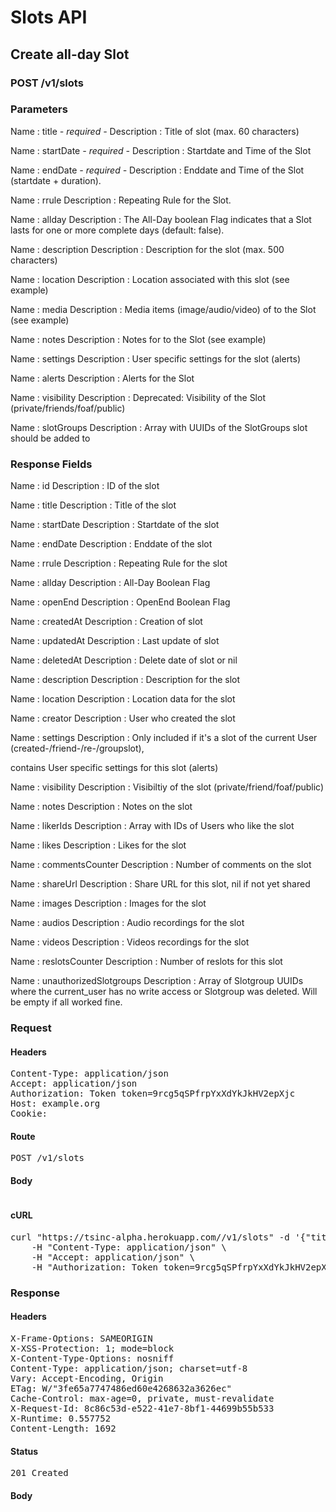 # Slots API

## Create all-day Slot

### POST /v1/slots

### Parameters

Name : title *- required -*
Description : Title of slot (max. 60 characters)

Name : startDate *- required -*
Description : Startdate and Time of the Slot

Name : endDate *- required -*
Description : Enddate and Time of the Slot (startdate + duration).

Name : rrule
Description : Repeating Rule for the Slot.

Name : allday
Description : The All-Day boolean Flag indicates that a Slot lasts for one or more complete days (default: false).

Name : description
Description : Description for the slot (max. 500 characters)

Name : location
Description : Location associated with this slot (see example)

Name : media
Description : Media items (image/audio/video) of to the Slot (see example)

Name : notes
Description : Notes for to the Slot (see example)

Name : settings
Description : User specific settings for the slot (alerts)

Name : alerts
Description : Alerts for the Slot

Name : visibility
Description : Deprecated: Visibility of the Slot (private/friends/foaf/public)

Name : slotGroups
Description : Array with UUIDs of the SlotGroups slot should be added to


### Response Fields

Name : id
Description : ID of the slot

Name : title
Description : Title of the slot

Name : startDate
Description : Startdate of the slot

Name : endDate
Description : Enddate of the slot

Name : rrule
Description : Repeating Rule for the slot

Name : allday
Description : All-Day Boolean Flag

Name : openEnd
Description : OpenEnd Boolean Flag

Name : createdAt
Description : Creation of slot

Name : updatedAt
Description : Last update of slot

Name : deletedAt
Description : Delete date of slot or nil

Name : description
Description : Description for the slot

Name : location
Description : Location data for the slot

Name : creator
Description : User who created the slot

Name : settings
Description : Only included if it&#39;s a slot of the current User (created-/friend-/re-/groupslot),

contains User specific settings for this slot (alerts)

Name : visibility
Description : Visibiltiy of the slot (private/friend/foaf/public)

Name : notes
Description : Notes on the slot

Name : likerIds
Description : Array with IDs of Users who like the slot

Name : likes
Description : Likes for the slot

Name : commentsCounter
Description : Number of comments on the slot

Name : shareUrl
Description : Share URL for this slot, nil if not yet shared

Name : images
Description : Images for the slot

Name : audios
Description : Audio recordings for the slot

Name : videos
Description : Videos recordings for the slot

Name : reslotsCounter
Description : Number of reslots for this slot

Name : unauthorizedSlotgroups
Description : Array of Slotgroup UUIDs where the current_user has no write access or Slotgroup was deleted. Will be empty if all worked fine.

### Request

#### Headers

<pre>Content-Type: application/json
Accept: application/json
Authorization: Token token=9rcg5qSPfrpYxXdYkJkHV2epXjc
Host: example.org
Cookie: </pre>

#### Route

<pre>POST /v1/slots</pre>

#### Body
```javascript

```


#### cURL

<pre class="request">curl &quot;https://tsinc-alpha.herokuapp.com//v1/slots&quot; -d &#39;{&quot;title&quot;:&quot;Time for a Slot&quot;,&quot;startDate&quot;:&quot;2014-09-08T13:31:02.000Z&quot;,&quot;endDate&quot;:&quot;2014-09-13T22:03:24.000Z&quot;,&quot;rrule&quot;:&quot;RRULE:FREQ=WEEKLY;BYDAY=TH&quot;,&quot;allday&quot;:true,&quot;description&quot;:&quot;One day it will all make sense.&quot;,&quot;notes&quot;:[{&quot;title&quot;:&quot;revolutionizing the calendar&quot;,&quot;content&quot;:&quot;this is content&quot;},{&quot;title&quot;:&quot;and another title&quot;,&quot;content&quot;:&quot;more content here&quot;}],&quot;settings&quot;:{&quot;alerts&quot;:&quot;0101010101&quot;},&quot;visibility&quot;:&quot;private&quot;,&quot;slotGroups&quot;:[&quot;f2aed27e-511c-472a-8551-f1b41eb5449b&quot;,&quot;4569e8ac-45c9-4aab-89ec-2b1bc2419317&quot;,&quot;6816e191-a1d2-402e-998f-22e1ec3ab154&quot;,&quot;03e96161-2572-4d1b-98a3-eaab4183e324&quot;,&quot;3a0cff09-d6be-41f7-9ce5-2b21baeaa0f9&quot;]}&#39; -X POST \
	-H &quot;Content-Type: application/json&quot; \
	-H &quot;Accept: application/json&quot; \
	-H &quot;Authorization: Token token=9rcg5qSPfrpYxXdYkJkHV2epXjc&quot;</pre>

### Response

#### Headers

<pre>X-Frame-Options: SAMEORIGIN
X-XSS-Protection: 1; mode=block
X-Content-Type-Options: nosniff
Content-Type: application/json; charset=utf-8
Vary: Accept-Encoding, Origin
ETag: W/&quot;3fe65a7747486ed60e4268632a3626ec&quot;
Cache-Control: max-age=0, private, must-revalidate
X-Request-Id: 8c86c53d-e522-41e7-8bf1-44699b55b533
X-Runtime: 0.557752
Content-Length: 1692</pre>

#### Status

<pre>201 Created</pre>

#### Body

```javascript

```
